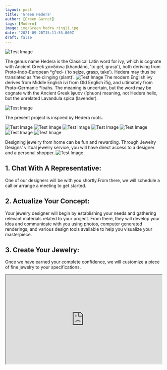 ```yaml
---
layout: post
title: 'Green Hedera'
author: [Green Garnet]
tags: [Modern]
image: img/Green_hedra_ring11.jpg
date: '2021-09-20T15:11:55.000Z'
draft: false
---
```


![Test Image](img/Green_Hedera_ring1.jpg)

The genus name Hedera is the Classical Latin word for ivy, which is cognate with Ancient Greek χανδάνω (khandánō, 'to get, grasp'), both deriving from Proto-Indo-European *gʰed- ('to seize, grasp, take'). Hedera may thus be translated as 'the clinging (plant)'.
![Test Image](img/green-ivy-on-wall-background.jpg)
The modern English ivy derives from Middle English ivi from Old English īfiġ, and ultimately from Proto-Germanic *ibahs. The meaning is uncertain, but the word may be cognate with the Ancient Greek ἴφυον (íphuon) meaning, not Hedera helix, but the unrelated Lavandula spica (lavender).


![Test Image](img/hederaroots.jpg)

The present project is inspired by Hedera roots.

![Test Image](img/green_hedra_ring.jpg)
![Test Image](img/Green_Hedera_ring2.jpg)
![Test Image](img/Green_Hedera_ring3.jpg)
![Test Image](img/Green_Hedera_ring4.jpg)
![Test Image](img/Green_Hedera_ring5.jpg)
![Test Image](img/Green_Hedera_ring6.jpg)
![Test Image](img/Green_Hedera_ring7.jpg)

Designing jewelry from home can be fun and rewarding. Through Jewelry Designs’ virtual jewelry service, you will have direct access to a designer and a personal shopper.
![Test Image](img/aitta.jpg)
## 1. Chat With A Representative:
One of our designers will be with you shortly.From there, we will schedule a call or arrange a meeting to get started.

## 2. Actualize Your Concept:
Your jewelry designer will begin by establishing your needs and gathering relevant materials related to your project. From there, they will develop your idea and communicate with you using photos, computer generated renderings, and various design tools available to help you visualize your masterpiece.

## 3. Create Your Jewelry:
Once we have earned your complete confidence, we will customize a piece of fine jewelry to your specifications.

<style>.h_iframe-aparat_embed_frame{position:relative;}.h_iframe-aparat_embed_frame .ratio{display:block;width:100%;height:auto;}.h_iframe-aparat_embed_frame iframe{position:absolute;top:0;left:0;width:100%;height:100%;}</style><div class="h_iframe-aparat_embed_frame"><span style="display: block;padding-top: 57%"></span><iframe src="https://www.aparat.com/video/video/embed/videohash/GCRMD/vt/frame" title="طراحی جواهرالات green garnet" allowFullScreen="true" webkitallowfullscreen="true" mozallowfullscreen="true"></iframe></div>

